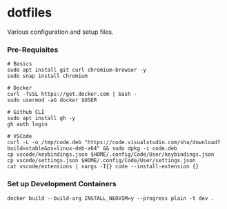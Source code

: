 # dotfiles

Various configuration and setup files.

### Pre-Requisites

```
# Basics
sudo apt install git curl chromium-browser -y
sudo snap install chromium

# Docker
curl -fsSL https://get.docker.com | bash -
sudo usermod -aG docker $USER

# Github CLI
sudo apt install gh -y
gh auth login

# VSCode
curl -L -o /tmp/code.deb "https://code.visualstudio.com/sha/download?build=stable&os=linux-deb-x64" && sudo dpkg -i code.deb
cp vscode/keybindings.json $HOME/.config/Code/User/keybindings.json
cp vscode/settings.json $HOME/.config/Code/User/settings.json
cat vscode/extensions | xargs -I{} code --install-extension {}
```

### Set up Development Containers

```
docker build --build-arg INSTALL_NEOVIM=y --progress plain -t dev .
```
